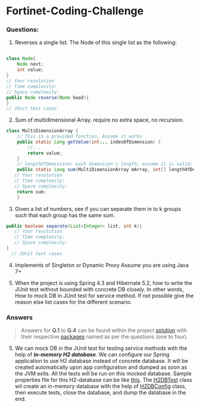 # Fortinet-Coding-Challenge

### Questions:

1. Reverses a single list.  The Node of this single list as the following:

```java

class Node{
    Node next;
    int value;
}
// Your resolution 
// Time complexity:  
// Space complexity:  
public Node reverse(Node head){
}
// JUnit test cases 
```

2. Sum of multidimensional Array. require no extra space, no recursion. 

```java
class MultiDimensionArray {
    // This is a provided function, Assume it works
    public static Long getValue(int... indexOfDimension) {
        //... 
        return value;
    }
    // lengthOfDeminsion: each dimension's length, assume it is valid: lengthOfDeminsion[i]>0.
    public static Long sum(MultiDimensionArray mArray, int[] lengthOfDeminsion) { 
   // Your resolution 
   // Time complexity:  
   // Space complexity: 
    return sum;
    }
 ```
 
 3. Given a list of numbers, see if you can separate them in to k groups such that each group has the same sum. 

```java
public boolean separate(List<Integer> list, int k){
   // Your resolution 
   // Time complexity:  
   // Space complexity: 
}
  // JUnit test cases 
```

4. Implements of  Singleton or Dynamic Proxy
Assume you are using Java 7+

5. When the project is using Spring 4.3  and Hibernate 5.2, how to write the JUnit test without bounded with concrete DB closely. In other words, How to mock DB in JUnit test for service method.  If not possible give the reason else list cases for the different scenario. 



### Answers

> Answers for __Q.1__ to __Q.4__ can be found within the project [solution](https://github.com/onkarganjewar/fortinet-coding-test/tree/master/solution) with their respective [packages](https://github.com/onkarganjewar/fortinet-coding-test/tree/master/solution/src/main/java/com/fortinet/jjse/challenge) named as per the questions (one to four).

5. We can mock DB in the JUnit test for testing service methods with the help of *__in-memory H2 database__*. We can configure our Spring application to use H2 database instead of concrete database. It will be created automatically upon app configuration and dumped as soon as the JVM exits. All the tests will be run on this mocked database. Sample properties file for this H2-database can be like [this](fortinet-coding-test/spring4-hibernate5-example/src/test/resources/persistence-h2.properties). The [H2DBTest](fortinet-coding-test/spring4-hibernate5-example/src/test/java/com/fortinet/jjse/test/spring4_hibernate5/H2DBTest.java) class wil create an in-memory database with the help of [H2DBConfig](fortinet-coding-test/spring4-hibernate5-example/src/main/java/com/fortinet/jjse/test/spring4_hibernate5/config/H2DBConfig.java) class, then execute tests, close the database, and dump the database in the end. 
